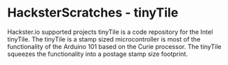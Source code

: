 # HacksterScratches - tinyTile
Hackster.io supported projects
tinyTile is a code repository for the Intel tinyTile.
The tinyTile is a stamp sized microcontroller is most of the functionality of the Arduino 101 based on the Curie processor. The tinyTile squeezes the functionality into a postage stamp size footprint.
